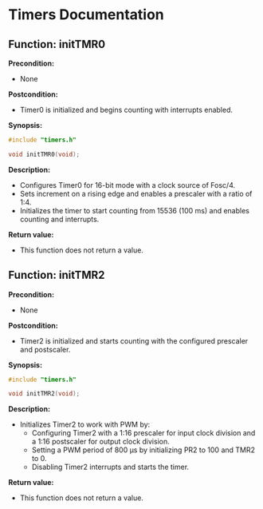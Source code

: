 # Timers Documentation

## **Function: initTMR0**

**Precondition:**
- None

**Postcondition:**
- Timer0 is initialized and begins counting with interrupts enabled.

**Synopsis:**
```c
#include "timers.h"

void initTMR0(void);
```

**Description:**
- Configures Timer0 for 16-bit mode with a clock source of Fosc/4.
- Sets increment on a rising edge and enables a prescaler with a ratio of 1:4.
- Initializes the timer to start counting from 15536 (100 ms) and enables counting and interrupts.

**Return value:**
- This function does not return a value.

## **Function: initTMR2**

**Precondition:**
- None

**Postcondition:**
- Timer2 is initialized and starts counting with the configured prescaler and postscaler.

**Synopsis:**
```c
#include "timers.h"

void initTMR2(void);
```

**Description:**
- Initializes Timer2 to work with PWM by:
    - Configuring Timer2 with a 1:16 prescaler for input clock division and a 1:16 postscaler for output clock division.
    - Setting a PWM period of 800 µs by initializing PR2 to 100 and TMR2 to 0.
    - Disabling Timer2 interrupts and starts the timer.

**Return value:**
- This function does not return a value.